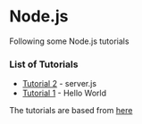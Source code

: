 # Node.js

Following some Node.js tutorials
### List of Tutorials
* [Tutorial 2](Tutorial2/) - server.js
* [Tutorial 1](Tutorial1/) - Hello World


The tutorials are based from [here](http://www.tutorialspoint.com/nodejs/index.htm)